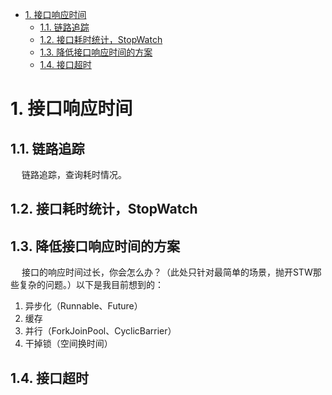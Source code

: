 
<!-- TOC -->

- [1. 接口响应时间](#1-接口响应时间)
    - [1.1. 链路追踪](#11-链路追踪)
    - [1.2. 接口耗时统计，StopWatch](#12-接口耗时统计stopwatch)
    - [1.3. 降低接口响应时间的方案](#13-降低接口响应时间的方案)
    - [1.4. 接口超时](#14-接口超时)

<!-- /TOC -->

# 1. 接口响应时间
## 1.1. 链路追踪
&emsp; 链路追踪，查询耗时情况。  

## 1.2. 接口耗时统计，StopWatch
<!-- 
Spring计时器StopWatch使用
https://blog.csdn.net/gxs1688/article/details/87185030

这样统计代码执行耗时，才足够优雅！ 
https://mp.weixin.qq.com/s/SeAxuZ3Ytg1SzQTQLnYjCg
-->


## 1.3. 降低接口响应时间的方案
&emsp; 接口的响应时间过长，你会怎么办？（此处只针对最简单的场景，抛开STW那些复杂的问题。）以下是我目前想到的：  
1. 异步化（Runnable、Future）  
2. 缓存  
3. 并行（ForkJoinPool、CyclicBarrier）  
4. 干掉锁（空间换时间）  

## 1.4. 接口超时

<!-- 
 如何优雅地处理后端接口超时问题？ 
 https://mp.weixin.qq.com/s/vkGDvhbgXpTB229xE-M3Lw
-->


